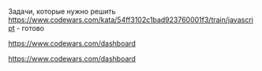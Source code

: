 Задачи, которые нужно решить
https://www.codewars.com/kata/54ff3102c1bad923760001f3/train/javascript - готово

https://www.codewars.com/dashboard 

https://www.codewars.com/dashboard
